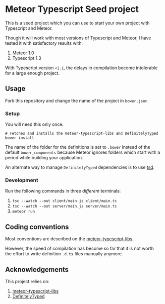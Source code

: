 # Meteor Typescript Seed project

This is a seed project which you can use to start your own project with
Typescript and Meteor.

Though it will work with most versions of Typescript and Meteor, I have tested
it with satisfactory results with:

 1. Meteor 1.0
 2. Typescript 1.3

With Typescript version `<1.1`, the delays in compilation become intolerable
for a large enough project.

## Usage

Fork this repository and change the name of the project in `bower.json`.

### Setup

You will need this only once.

    # Fetches and installs the meteor-typescript-libs and DefinitelyTyped
    bower install

The name of the folder for the definitions is set to `.bower` instead of the
default `bower_components` because Meteor ignores folders which start with
a period while building your application.

An alternate way to manage `DefinitelyTyped` dependencies is to use [tsd](http://www.tsdpm.com/).

### Development

Run the following commands in three _different_ terminals:

  1. `tsc --watch --out client/main.js client/main.ts`
  2. `tsc --watch --out server/main.js server/main.ts`
  3. `meteor run`

## Coding conventions

Most conventions are described on the [meteor-typescript-libs](https://github.com/meteor-typescript/meteor-typescript-libs#typescriptmeteor-coding-style).

However, the speed of compilation has become so far that it is not worth the
effort to write definition `.d.ts` files manually anymore.

## Acknowledgements

This project relies on:

  1. [meteor-typescript-libs](https://github.com/meteor-typescript/meteor-typescript-libs)
  2. [DefinitelyTyped](https://github.com/borisyankov/DefinitelyTyped)

